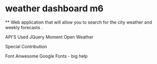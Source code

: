 # weather dashboard m6

 ** Web application that will allow you to search for the city weather and weekly forecasts .
 
 
 API'S Used 
JQuery 
Moment 
Open Weather 

Special Contribution 

Font Anwesome
Google Fonts - big help 



